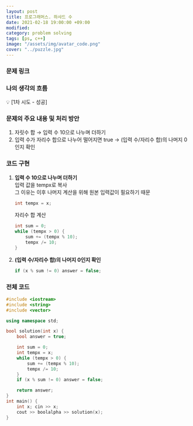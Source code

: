 ```yaml
---
layout: post
title: 프로그래머스. 하샤드 수 
date: 2021-02-18 19:00:00 +09:00
modified: 
category: problem solving
tags: [ps, c++]
image: "/assets/img/avatar_code.png"
cover: "../puzzle.jpg"
---
```


### 문제 링크
[]()

### 나의 생각의 흐름
💡 [1차 시도 - 성공]<br>  

### 문제의 주요 내용 및 처리 방안
1. 자릿수 합 → 입력 수 10으로 나누며 더하기<br>
1. 입력 수가 자리수 합으로 나누어 떨어지면 true → (입력 수/자리수 합)의 나머지 0인지 확인<br>

### 코드 구현 
1. **입력 수 10으로 나누며 더하기**<br>
    입력 값을 tempx로 복사<br>
    그 이유는 이후 나머지 계산을 위해 원본 입력값이 필요하기 때문<br>
    ```c++
    int tempx = x;
    ```
    
    자리수 합 계산<br>
    ```c++
    int sum = 0;
    while (tempx > 0) {
        sum += (tempx % 10);
        tempx /= 10;
    }
    ```
    
1. **(입력 수/자리수 합)의 나머지 0인지 확인**<br>
    ```c++
    if (x % sum != 0) answer = false; 
    ```

### 전체 코드
```c++
#include <iostream>
#include <string>
#include <vector>

using namespace std;

bool solution(int x) {
    bool answer = true;

    int sum = 0;
    int tempx = x;
    while (tempx > 0) {
        sum += (tempx % 10);
        tempx /= 10;
    }
    if (x % sum != 0) answer = false; 

    return answer;
}
int main() {
    int x; cin >> x;
    cout >> boolalpha >> solution(x);
}
```
